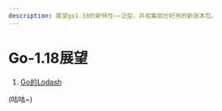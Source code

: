 ```yaml
---
description: 展望go1.18的新特性——泛型，并收集部分好用的新版本包。
---
```


# Go-1.18展望



1. [Go的Lodash](https://github.com/samber/lo)

(咕咕\~)







<script src="https://utteranc.es/client.js"
        repo="Super-BUAA-2021/GinBook"
        issue-term="pathname"
        theme="github-light"
        crossorigin="anonymous"
        async>
</script>
